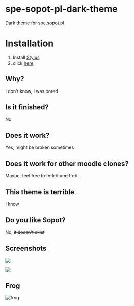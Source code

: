 # spe-sopot-pl-dark-theme

Dark theme for spe.sopot.pl

# Installation
1. Install [Stylus](https://github.com/openstyles/stylus)
2. click [here](https://github.com/05xapresses/spe-sopot-pl-dark-theme/raw/master/spe-sopot-pl-dark.user.css)

## Why?
I don't know, I was bored

## Is it finished?
No

## Does it work?
Yes, might be broken sometimes

## Does it work for other moodle clones?
Maybe, ~~feel free to fork it and fix it~~

## This theme is terrible
I know

## Do you like Sopot?
No, ~~it doesn't exist~~

## Screenshots

![](https://cdn.discordapp.com/attachments/575324124201615370/832297118860967986/chrome_IbSkAmWmuu.png)

![](https://cdn.discordapp.com/attachments/575324124201615370/832297842642649088/chrome_DheSJCDgPt.png)

## Frog
![frog](https://user-images.githubusercontent.com/63729559/114926986-44376800-9e31-11eb-80bb-d6e00b6b606a.png)
